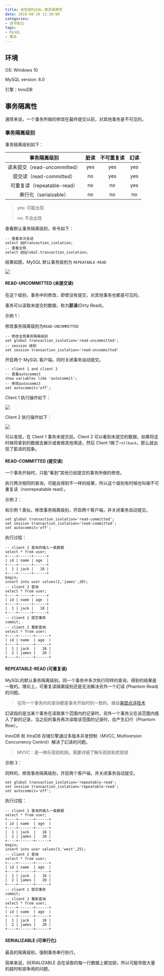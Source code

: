 ```yaml
---
title: 高性能MySQL-事务隔离性
date: 2018-08-30 12:30:00
categories: 
- 读书笔记
tags: 
- MySQL
- 事务
---
```


## 环境

OS: Windows 10

MySQL version: 8.0

引擎：InnoDB

## 事务隔离性

通常来说，一个事务所做的修改在最终提交以前，对其他事务是不可见的。

<!--more-->

### 事务隔离级别

事务隔离级别如下：

|         事务隔离级别         | 脏读 | 不可重复读 | 幻读 |
| :--------------------------: | :--: | :--------: | :--: |
| 读未提交（read-uncommitted） | yes  |    yes     | yes  |
|   提交读（read-committed）   |  no  |    yes     | yes  |
| 可重复读（repeatable-read）  |  no  |     no     | yes  |
|    串行化（seriaizable）     |  no  |     no     |  no  |

> yes: 可能出现
>
> no: 不会出现

查看默认事务隔离级别，命令如下：

```mysql
-- 查看本次会话
select @@transaction_isolation;
-- 查看全局
select @@global.transaction_isolation;
```

结果如图，MySQL 默认事务级别为 `REPEATABLE-READ`

![](https://walker911-1256994604.cos.ap-shanghai.myqcloud.com/blog%2Fmysql_transaction_isolation.png)

#### READ-UNCOMMITTED (未提交读)

在这个级别，事务中的修改，即使没有提交，对其他事务也都是可见的。

事务可以读取未提交的数据，称为**脏读**(Dirty Read)。

示例 1：

修改事务隔离级别为`READ-UNCOMMITTED`

```mysql
-- 修改全局事务隔离级别
set global transaction_isolation='read-uncommitted';
-- session 级别
set session transaction_isolation='read-uncommitted'
```

开启两个 MySQL 客户端，同时关闭事务自动提交。

```mysql
-- client 1 and client 2
-- 查看autocommit
show variables like 'autocommit';
-- 修改autocommit
set autocommit='off';
```

Client 1 执行操作如下：

![](https://walker911-1256994604.cos.ap-shanghai.myqcloud.com/blog%2Fmysql_client1.png)

Client 2 执行操作如下：

![](https://walker911-1256994604.cos.ap-shanghai.myqcloud.com/blog%2Fmysql_client2.png)

可以发现，在 Client 1 事务未提交前，Client 2 可以看到未提交的数据，如果将这时候将拿到的数据去展示或者做其他用途，然后 Client 1做了`rollback`，那么就出现了脏读的现象。

#### READ-COMMITTED (提交读)

一个事务开始时，只能“看到”其他已经提交的事务所做的修改。

执行两次相同的查询，可能会得到不一样的结果，所以这个级别有时候也叫做不可重复读（nonrepeatable read）。

示例 2：

和示例 1 类似，修改事务隔离级别，开启两个客户端，并关闭事务自动提交。

```mysql
set global transaction_isolation='read-committed';
set session transaction_isolation='read-committed';
set autocommit='off';
```

执行过程：

```mysql
-- client 1 查询并插入一条数据
select * from user;
+----+------+------+ 
| id | name | age  | 
+----+------+------+ 
|  1 | jack |   18 | 
+----+------+------+ 
begin;
insert into user values(2,'james',20);
-- client 2 查询
select * from user;
+----+------+------+ 
| id | name | age  | 
+----+------+------+ 
|  1 | jack |   18 | 
+----+------+------+ 
-- client 1 提交事务
commit;
-- client 2 重新查询
select * from user;
+----+-------+------+
| id | name  | age  |
+----+-------+------+
|  1 | jack  |   18 |
|  2 | james |   20 |
+----+-------+------+
```

#### REPEATABLE-READ (可重复读)

MySQL的默认事务隔离级别。同一个事务中多次执行同样的查询，得到的结果是一致的。理论上，可重复读隔离级别还是无法解决另外一个幻读 (Phantom Read) 的问题。

> 在同一个事务内的查询都是事务开始时刻一致的。摘自[美团点评技术](https://tech.meituan.com/innodb_lock.html)

幻读指的是当某个事务在读取某个范围内的记录时，另外一个事务又在该范围内插入了新的记录，当之前的事务再次读取该范围的记录时，会产生幻行（Phantom Row）。

InnoDB 和 XtraDB 存储引擎通过多版本并发控制（MVCC, Multiversion Concurrency Control）解决了幻读的问题。

> MVVC：是一种乐观锁机制。需要详细了解乐观锁和悲观锁

示例 3：

同样的，修改事务隔离级别，开启两个客户端，并关闭事务自动提交。

```mysql
set global transaction_isolation='repeatable-read';
set session transaction_isolation='repeatable-read';
set autocommit='off';
```

执行过程：

```mysql
-- client 1 查询并插入一条数据
select * from user;
+----+-------+------+
| id | name  | age  |
+----+-------+------+
|  1 | jack  |   18 |
|  2 | james |   20 |
+----+-------+------+
begin;
insert into user values(3,'west',25);
-- client 2 查询
select * from user;
+----+-------+------+
| id | name  | age  |
+----+-------+------+
|  1 | jack  |   18 |
|  2 | james |   20 |
+----+-------+------+
-- client 1 提交事务
commit;
-- client 2 重新查询
select * from user;
+----+-------+------+
| id | name  | age  |
+----+-------+------+
|  1 | jack  |   18 |
|  2 | james |   20 |
+----+-------+------+
```

#### SERIALIZABLE (可串行化)

最高的隔离级别，强制事务串行执行。

简单来说，SERIALIZABLE 会在读取的每一行数据上都加锁，所以可能导致大量的超时和锁争用的问题。

